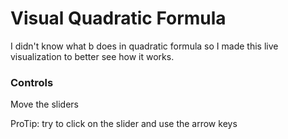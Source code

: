 # Visual Quadratic Formula

I didn't know what b does in quadratic formula so I made this live visualization to better see how it works.

### Controls

Move the sliders

ProTip: try to click on the slider and use the arrow keys 
